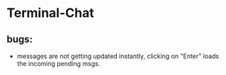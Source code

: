 # Terminal-Chat

## bugs:
- messages are not getting updated instantly, clicking on "Enter" loads the incoming pending msgs.
